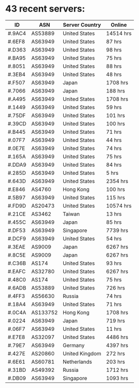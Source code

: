 # 43 recent servers:

| ID | ASN | Server Country | Online |
| ------ | ------ | ------ | ------ |
| #.9AC4 | AS53889 | United States | 14514 hrs |
| #.6EF8 | AS63949 | United States | 87 hrs |
| #.D363 | AS63949 | United States | 98 hrs |
| #.BA95 | AS63949 | United States | 75 hrs |
| #.8051 | AS63949 | United States | 88 hrs |
| #.3EB4 | AS63949 | United States | 48 hrs |
| #.F507 | AS63949 | Japan | 1708 hrs |
| #.7066 | AS63949 | Japan | 188 hrs |
| #.A495 | AS63949 | United States | 1708 hrs |
| #.1449 | AS63949 | United States | 59 hrs |
| #.75DF | AS63949 | United States | 101 hrs |
| #.39CD | AS63949 | United States | 100 hrs |
| #.B445 | AS63949 | United States | 71 hrs |
| #.07F7 | AS63949 | United States | 44 hrs |
| #.0E7E | AS63949 | United States | 74 hrs |
| #.165A | AS63949 | United States | 75 hrs |
| #.DDA9 | AS63949 | United States | 84 hrs |
| #.285D | AS63949 | United States | 5 hrs |
| #.643D | AS63949 | United States | 2354 hrs |
| #.E846 | AS4760 | Hong Kong | 100 hrs |
| #.5B97 | AS63949 | United States | 115 hrs |
| #.FD9D | AS20473 | United States | 10574 hrs |
| #.21CE | AS3462 | Taiwan | 13 hrs |
| #.455C | AS63949 | Japan | 85 hrs |
| #.DF53 | AS63949 | Singapore | 7739 hrs |
| #.DCF9 | AS63949 | United States | 54 hrs |
| #.3EAE | AS9009 | Japan | 6267 hrs |
| #.8C5E | AS9009 | Japan | 6267 hrs |
| #.C36B | AS174 | United States | 93 hrs |
| #.EAFC | AS32780 | United States | 6267 hrs |
| #.48C0 | AS174 | United States | 75 hrs |
| #.6ADB | AS53889 | United States | 726 hrs |
| #.4FF3 | AS56630 | Russia | 74 hrs |
| #.18A4 | AS63949 | United States | 71 hrs |
| #.0C4A | AS133752 | Hong Kong | 1708 hrs |
| #.0224 | AS63949 | Japan | 719 hrs |
| #.06F7 | AS63949 | United States | 11 hrs |
| #.E7E8 | AS32097 | United States | 4486 hrs |
| #.79E7 | AS63949 | Germany | 4397 hrs |
| #.427E | AS20860 | United Kingdom | 272 hrs |
| #.6E61 | AS60781 | Netherlands | 203 hrs |
| #.31BD | AS49392 | Russia | 1712 hrs |
| #.DB09 | AS63949 | Singapore | 1093 hrs |

